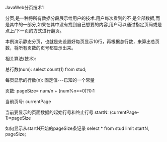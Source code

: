 ﻿JavaWeb分页技术1

分页,是一种将所有数据分段展示给用户的技术.用户每次看到的不 是全部数据,而是其中的一部分,如果在其中没有找到自己想要的内容,用户可以通过指定页码或是点上/下一页的方式进行翻页。

本例演示静态分页，也就是先设置好每页显示10行，再根据总行数，来算出总页数，将所有页数的页号都显示出来。


相关算法(技术):

总行数(num): select count(1) from stud;

每页显示的行数(n): 固定值---已知的一个常量

页数: pageSize= num/n + (num%n==0)?0:1 

当前页号: currentPage

当前要显示的页面数据的起始行号和终止行号
startN: (currentPage-1)*pageSize

如何显示从startN开始的pageSize条记录
select * from stud limit startN, pageSize;

 